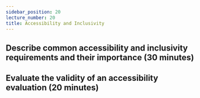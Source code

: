 ```yaml
---
sidebar_position: 20
lecture_number: 20
title: Accessibility and Inclusivity
---
```


## Describe common accessibility and inclusivity requirements and their importance (30 minutes)

## Evaluate the validity of an accessibility evaluation (20 minutes)